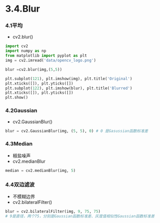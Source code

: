 # 3.4.Blur

### 4.1平均

- cv2.blur()

```python
import cv2
import numpy as np
from matplotlib import pyplot as plt
img = cv2.imread('data/opencv_logo.png')

blur =cv2.blur(img,(5,5))

plt.subplot(121), plt.imshow(img), plt.title('Original')
plt.xticks([]), plt.yticks([])
plt.subplot(122), plt.imshow(blur), plt.title('Blurred')
plt.xticks([]), plt.yticks([])
plt.show()
```

### 4.2Gaussian

- cv2.GaussianBlur()

```python
blur = cv2.GaussianBlur(img, (5, 5), 0) # 0 是Gasussian函数标准差
```

### 4.3Median

- 椒盐噪声
- cv2.medianBlur

```python
median = cv2.medianBlur(img, 5)
```

### 4.4双边滤波

- 不模糊边界
- cv2.bilateralFilter()

```python
blur = cv2.bilateralFilter(img, 9, 75, 75)
# 9是直径，两个75，分别是Gaussian函数标准差、灰度值相似性Gaussian函数标准差
```

## 